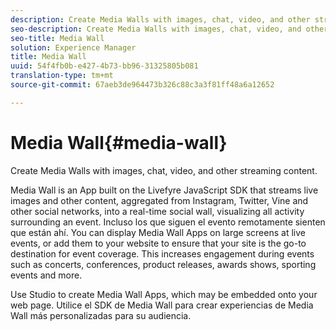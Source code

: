 ```yaml
---
description: Create Media Walls with images, chat, video, and other streaming content.
seo-description: Create Media Walls with images, chat, video, and other streaming content.
seo-title: Media Wall
solution: Experience Manager
title: Media Wall
uuid: 54f4fb0b-e427-4b73-bb96-31325805b081
translation-type: tm+mt
source-git-commit: 67aeb3de964473b326c88c3a3f81ff48a6a12652

---
```



# Media Wall{#media-wall}

Create Media Walls with images, chat, video, and other streaming content.

Media Wall is an App built on the Livefyre JavaScript SDK that streams live images and other content, aggregated from Instagram, Twitter, Vine and other social networks, into a real-time social wall, visualizing all activity surrounding an event. Incluso los que siguen el evento remotamente sienten que están ahí. You can display Media Wall Apps on large screens at live events, or add them to your website to ensure that your site is the go-to destination for event coverage. This increases engagement during events such as concerts, conferences, product releases, awards shows, sporting events and more.

Use Studio to create Media Wall Apps, which may be embedded onto your web page. Utilice el SDK de Media Wall para crear experiencias de Media Wall más personalizadas para su audiencia.
